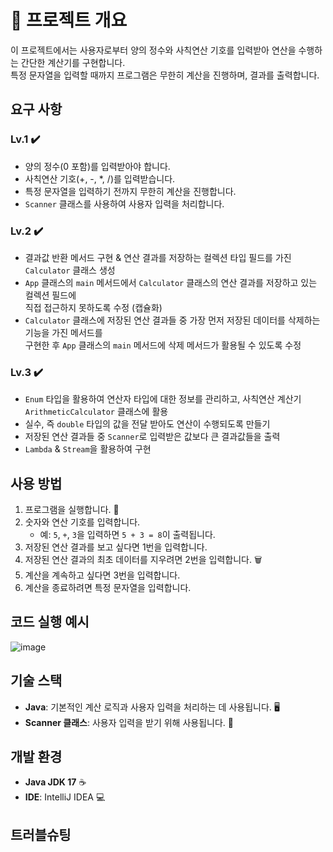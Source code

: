 # 📄 프로젝트 개요

이 프로젝트에서는 사용자로부터 양의 정수와 사칙연산 기호를 입력받아 연산을 수행하는 간단한 계산기를 구현합니다.<br>
특정 문자열을 입력할 때까지 프로그램은 무한히 계산을 진행하며, 결과를 출력합니다.

## 요구 사항

### **Lv.1 ✔️**
- 양의 정수(0 포함)를 입력받아야 합니다.
- 사칙연산 기호(+, -, *, /)를 입력받습니다.
- 특정 문자열을 입력하기 전까지 무한히 계산을 진행합니다.
- `Scanner` 클래스를 사용하여 사용자 입력을 처리합니다.

### **Lv.2 ✔️**
- 결과값 반환 메서드 구현 & 연산 결과를 저장하는 컬렉션 타입 필드를 가진 `Calculator` 클래스 생성
- `App` 클래스의 `main` 메서드에서 `Calculator` 클래스의 연산 결과를 저장하고 있는 컬렉션 필드에<br>
  직접 접근하지 못하도록 수정 (캡슐화)
- `Calculator` 클래스에 저장된 연산 결과들 중 가장 먼저 저장된 데이터를 삭제하는 기능을 가진 메서드를<br>
  구현한 후 `App` 클래스의 `main` 메서드에 삭제 메서드가 활용될 수 있도록 수정

### **Lv.3 ✔️**
- `Enum` 타입을 활용하여 연산자 타입에 대한 정보를 관리하고, 사칙연산 계산기 `ArithmeticCalculator` 클래스에 활용
- 실수, 즉 `double` 타입의 값을 전달 받아도 연산이 수행되도록 만들기
- 저장된 연산 결과들 중 `Scanner`로 입력받은 값보다 큰 결과값들을 출력
- `Lambda` & `Stream`을 활용하여 구현

## 사용 방법

1. 프로그램을 실행합니다. 🚀
2. 숫자와 연산 기호를 입력합니다.
   - 예: `5`, `+`, `3`을 입력하면 `5 + 3 = 8`이 출력됩니다.
3. 저장된 연산 결과를 보고 싶다면 1번을 입력합니다.
4. 저장된 연산 결과의 최초 데이터를 지우려면 2번을 입력합니다. 🗑
5. 계산을 계속하고 싶다면 3번을 입력합니다.
6. 계산을 종료하려면 특정 문자열을 입력합니다.

## 코드 실행 예시

![image](https://github.com/user-attachments/assets/84ffca55-d3ae-443f-8cff-4d47ab37eff5)

## 기술 스택

- **Java**: 기본적인 계산 로직과 사용자 입력을 처리하는 데 사용됩니다. 🖥️
- **Scanner 클래스**: 사용자 입력을 받기 위해 사용됩니다. 📝

## 개발 환경

- **Java JDK 17** ☕
- **IDE**: IntelliJ IDEA 💻

## 트러블슈팅

